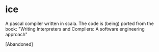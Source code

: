 ice
===

A pascal compiler written in scala. The code is (being) ported from the book:
"Writing Interpreters and Compilers: A software engineering approach"

[Abandoned]
